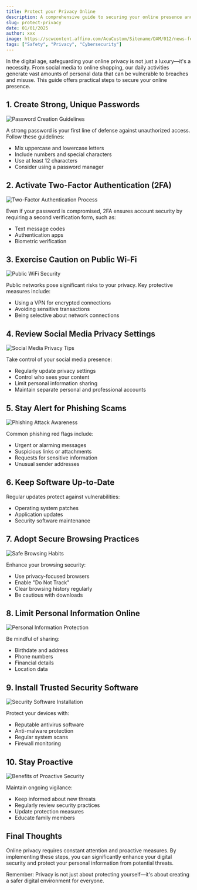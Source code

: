 ```yaml
---
title: Protect your Privacy Online
description: A comprehensive guide to securing your online presence and protecting your digital privacy
slug: protect-privacy
date: 01/01/2025
author: xxx
image: https://scwcontent.affino.com/AcuCustom/Sitename/DAM/012/news-feb2018-data-privacykeyred_Cropped.jpg
tags: ["Safety", "Privacy", "Cybersecurity"]
---
```


In the digital age, safeguarding your online privacy is not just a luxury—it's a necessity. From social media to online shopping, our daily activities generate vast amounts of personal data that can be vulnerable to breaches and misuse. This guide offers practical steps to secure your online presence.

## 1. Create Strong, Unique Passwords

![Password Creation Guidelines](https://raw.githubusercontent.com/tanush-em/adeptus-assets/master/uploads/ART006/Strong-password.png)

A strong password is your first line of defense against unauthorized access. Follow these guidelines:
- Mix uppercase and lowercase letters
- Include numbers and special characters
- Use at least 12 characters
- Consider using a password manager

## 2. Activate Two-Factor Authentication (2FA)

![Two-Factor Authentication Process](https://raw.githubusercontent.com/tanush-em/adeptus-assets/master/uploads/ART006/2fa.jpg)

Even if your password is compromised, 2FA ensures account security by requiring a second verification form, such as:
- Text message codes
- Authentication apps
- Biometric verification

## 3. Exercise Caution on Public Wi-Fi

![Public WiFi Security](https://raw.githubusercontent.com/tanush-em/adeptus-assets/master/uploads/ART006/public-wifi.jpg)

Public networks pose significant risks to your privacy. Key protective measures include:
- Using a VPN for encrypted connections
- Avoiding sensitive transactions
- Being selective about network connections

## 4. Review Social Media Privacy Settings

![Social Media Privacy Tips](https://raw.githubusercontent.com/tanush-em/adeptus-assets/master/uploads/ART006/privacy-settings.png)

Take control of your social media presence:
- Regularly update privacy settings
- Control who sees your content
- Limit personal information sharing
- Maintain separate personal and professional accounts

## 5. Stay Alert for Phishing Scams

![Phishing Attack Awareness](https://raw.githubusercontent.com/tanush-em/adeptus-assets/master/uploads/ART006/phishing.avif)

Common phishing red flags include:
- Urgent or alarming messages
- Suspicious links or attachments
- Requests for sensitive information
- Unusual sender addresses

## 6. Keep Software Up-to-Date

Regular updates protect against vulnerabilities:
- Operating system patches
- Application updates
- Security software maintenance

## 7. Adopt Secure Browsing Practices

![Safe Browsing Habits](https://raw.githubusercontent.com/tanush-em/adeptus-assets/master/uploads/ART006/secure-browsing-practices.webp)

Enhance your browsing security:
- Use privacy-focused browsers
- Enable "Do Not Track"
- Clear browsing history regularly
- Be cautious with downloads

## 8. Limit Personal Information Online

![Personal Information Protection](https://raw.githubusercontent.com/tanush-em/adeptus-assets/master/uploads/ART006/Personal-info.avif)

Be mindful of sharing:
- Birthdate and address
- Phone numbers
- Financial details
- Location data

## 9. Install Trusted Security Software

![Security Software Installation](https://raw.githubusercontent.com/tanush-em/adeptus-assets/master/uploads/ART006/security-software.jpeg)

Protect your devices with:
- Reputable antivirus software
- Anti-malware protection
- Regular system scans
- Firewall monitoring

## 10. Stay Proactive

![Benefits of Proactive Security](https://raw.githubusercontent.com/tanush-em/adeptus-assets/master/uploads/ART006/proactive.webp)

Maintain ongoing vigilance:
- Keep informed about new threats
- Regularly review security practices
- Update protection measures
- Educate family members

## Final Thoughts

Online privacy requires constant attention and proactive measures. By implementing these steps, you can significantly enhance your digital security and protect your personal information from potential threats.

Remember: Privacy is not just about protecting yourself—it's about creating a safer digital environment for everyone.
